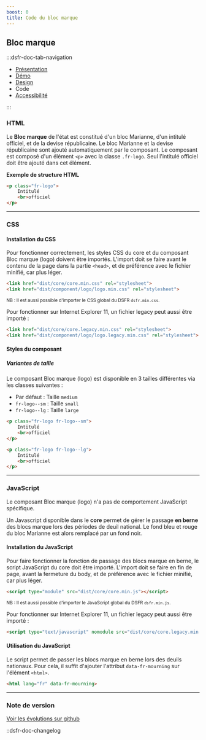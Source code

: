 ```yaml
---
boost: 0
title: Code du bloc marque
---
```


## Bloc marque

:::dsfr-doc-tab-navigation

- [Présentation](../index.md)
- [Démo](../demo/index.md)
- [Design](../design/index.md)
- Code
- [Accessibilité](../accessibility/index.md)

:::

### HTML

Le **Bloc marque** de l'état est constitué d'un bloc Marianne, d'un intitulé officiel, et de la devise républicaine. Le bloc Marianne et la devise républicaine sont ajouté automatiquement par le composant.
Le composant est composé d'un élément `<p>` avec la classe `.fr-logo`. Seul l'intitulé officiel doit être ajouté dans cet élément.

**Exemple de structure HTML**

```html
<p class="fr-logo">
    Intitulé
    <br>officiel
</p>
```

---

### CSS

#### Installation du CSS

Pour fonctionner correctement, les styles CSS du core et du composant Bloc marque (logo) doivent être importés. L'import doit se faire avant le contenu de la page dans la partie `<head>`, et de préférence avec le fichier minifié, car plus léger.

```html
<link href="dist/core/core.min.css" rel="stylesheet">
<link href="dist/component/logo/logo.min.css" rel="stylesheet">
```

<small>NB : Il est aussi possible d'importer le CSS global du DSFR `dsfr.min.css`.</small>

Pour fonctionner sur Internet Explorer 11, un fichier legacy peut aussi être importé :

```html
<link href="dist/core/core.legacy.min.css" rel="stylesheet">
<link href="dist/component/logo/logo.legacy.min.css" rel="stylesheet">
```

#### Styles du composant

##### Variantes de taille

Le composant Bloc marque (logo) est disponible en 3 tailles différentes via les classes suivantes :

- Par défaut : Taille `medium`
- `fr-logo--sm` : Taille `small`
- `fr-logo--lg` : Taille `large`

```html
<p class="fr-logo fr-logo--sm">
    Intitulé
    <br>officiel
</p>

<p class="fr-logo fr-logo--lg">
    Intitulé
    <br>officiel
</p>
```

---

### JavaScript

Le composant Bloc marque (logo) n'a pas de comportement JavaScript spécifique.

Un Javascript disponible dans le **core** permet de gérer le passage **en berne** des blocs marque lors des périodes de deuil national. Le fond bleu et rouge du bloc Marianne est alors remplacé par un fond noir.

#### Installation du JavaScript

Pour faire fonctionner la fonction de passage des blocs marque en berne, le script JavaScript du core doit être importé. L'import doit se faire en fin de page, avant la fermeture du body, et de préférence avec le fichier minifié, car plus léger.

```html
<script type="module" src="dist/core/core.min.js"></script>
```

<small>NB : Il est aussi possible d'importer le JavaScript global du DSFR `dsfr.min.js`.</small>

Pour fonctionner sur Internet Explorer 11, un fichier legacy peut aussi être importé :

```html
<script type="text/javascript" nomodule src="dist/core/core.legacy.min.js"></script>
```

#### Utilisation du JavaScript

Le script permet de passer les blocs marque en berne lors des deuils nationaux. Pour cela, il suffit d'ajouter l'attribut `data-fr-mourning` sur l'élément `<html>`.

```html
<html lang="fr" data-fr-mourning>
```

---

### Note de version

[Voir les évolutions sur github](https://github.com/GouvernementFR/dsfr/pulls?q=is%3Apr+is%3Aclosed+is%3Amerged+logo+)

::dsfr-doc-changelog
